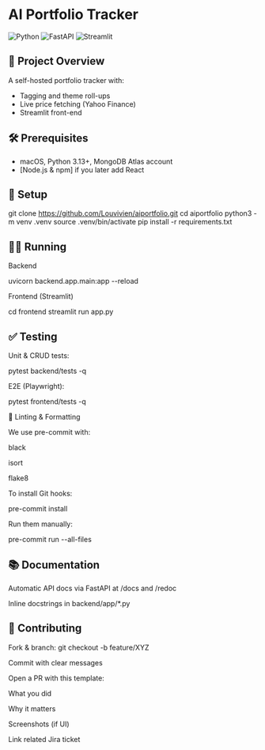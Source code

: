 # AI Portfolio Tracker

![Python](https://img.shields.io/badge/python-3.13-blue)
![FastAPI](https://img.shields.io/badge/fastapi-0.95.2-green)
![Streamlit](https://img.shields.io/badge/streamlit-1.24-orange)

## 🚀 Project Overview

A self-hosted portfolio tracker with:
- Tagging and theme roll-ups
- Live price fetching (Yahoo Finance)
- Streamlit front-end

## 🛠️ Prerequisites

- macOS, Python 3.13+, MongoDB Atlas account
- [Node.js & npm] if you later add React

## 🔧 Setup

git clone https://github.com/Louvivien/aiportfolio.git
cd aiportfolio
python3 -m venv .venv
source .venv/bin/activate
pip install -r requirements.txt


## 🏃‍♂️ Running

Backend

uvicorn backend.app.main:app --reload

Frontend (Streamlit)

cd frontend
streamlit run app.py

## ✅ Testing

Unit & CRUD tests:

pytest backend/tests -q

E2E (Playwright):

pytest frontend/tests -q

🧹 Linting & Formatting

We use pre-commit with:

black

isort

flake8

To install Git hooks:

pre-commit install

Run them manually:

pre-commit run --all-files


## 📚 Documentation

Automatic API docs via FastAPI at /docs and /redoc

Inline docstrings in backend/app/*.py

## 🤝 Contributing

Fork & branch: git checkout -b feature/XYZ

Commit with clear messages

Open a PR with this template:

What you did

Why it matters

Screenshots (if UI)

Link related Jira ticket
